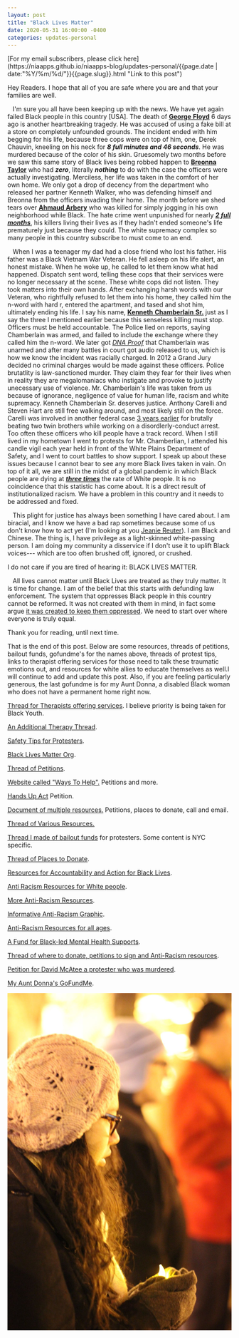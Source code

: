 ```yaml
---
layout: post
title: "Black Lives Matter"
date: 2020-05-31 16:00:00 -0400
categories: updates-personal
---
```

<div class="feed" markdown="1">
 [For my email subscribers, please click here](https://niaapps.github.io/niaapps-blog/updates-personal/{{page.date | date:"%Y/%m/%d/"}}{{page.slug}}.html "Link to this post")
</div>

Hey Readers. I hope that all of you are safe where you are and that your families are well. 

&nbsp;&nbsp;&nbsp;I'm sure you all have been keeping up with the news. We have yet again failed Black people in this country \[USA\]. The death of <a href="https://www.cnn.com/2020/05/27/us/george-floyd-trnd/index.html" target="_blank" title="Article about the life of Floyd">**George** </a> <a href="https://www.nytimes.com/2020/05/29/us/derek-chauvin-george-floyd-worked-together.html" target="_blank" title="Article about the Murder of Floyd">**Floyd**</a> 6 days ago is another heartbreaking tragedy. He was accused of using a fake bill at a store on completely unfounded grounds. The incident ended with him begging for his life, because three cops were on top of him, one, Derek Chauvin, kneeling on his neck for **_8 full minutes and 46 seconds_**. He was murdered because of the color of his skin. Gruesomely two months before we saw this same story of Black lives being robbed happen to <a href="https://www.huffpost.com/entry/kentucky-governor-calls-for-investigation-of-breonna-taylor-killing_n_5ebc625fc5b6cdefa7e8fb38" target="_blank" title="Article about Taylor's tragic death">**Breonna Taylor**</a> who had **_zero_**, literally **_nothing_** to do with the case the officers were actually investigating. Merciless, her life was taken in the comfort of her own home. We only got a drop of decency from the department who released her partner Kenneth Walker, who was defending himself and Breonna from the officers invading their home. The month before we shed tears over <a href="https://www.thecut.com/2020/05/ahmaud-arbery-shooting-georgia-explainer.html" target="_blank">**Ahmaud Arbery**</a> who was killed for simply jogging in his own neighborhood while Black. The hate crime went unpunished for nearly <a href="https://reason.com/2020/05/08/it-took-georgia-officials-2-months-to-arrest-and-charge-father-and-son-with-ahmaud-arberys-murder/" target="_blank">**_2 full months_**</a>, his killers living their lives as if they hadn't ended someone's life prematurely just because they could. The white supremacy complex so many people in this country subscribe to must come to an end.

 &nbsp;&nbsp;&nbsp;When I was a teenager my dad had a close friend who lost his father. His father was a Black Vietnam War Veteran. He fell asleep on his life alert, an honest mistake. When he woke up, he called to let them know what had happened. Dispatch sent word, telling these cops that their services were no longer necessary at the scene. These white cops did not listen. They took matters into their own hands. After exchanging harsh words with our Veteran, who rightfully refused to let them into his home, they called him the n-word with hard r, entered the apartment, and tased and shot him, ultimately ending his life. I say his name, <a href="https://en.wikipedia.org/wiki/Shooting_of_Kenneth_Chamberlain_Sr" target="_blank" title="Wiki Page on Chamberlain">**Kenneth** </a><a href="https://www.bleausa.org/report-blasts-review-of-wppd-calls-justification-of-chamberlain-shooting-chilling/" target="_blank" title="Article about the incident">**Chamberlain** </a><a href="https://www.justice.gov/usao-sdny/prus-attorney-s-office-closes-investigation-death-kenneth-chamberlain" target="_blank"  title="Closing Chamberlain's Investigation">**Sr.**</a> just as I say the three I mentioned earlier because this senseless killing must stop. Officers must be held accountable. The Police lied on reports, saying Chamberlain was armed, and failed to include the exchange where they called him the n-word. We later got <a href="https://www.nydailynews.com/new-york/westchester-man-killed-cops-not-knife-lawyers-article-1.2850274" target="_blank" title="">_DNA Proof_</a> that Chamberlain was unarmed and after many battles in court got audio released to us, which is how we know the incident was racially charged. In 2012 a Grand Jury decided no criminal charges would be made against these officers. Police brutatlity is law-sanctioned murder. They claim they fear for their lives when in reality they are megalomaniacs who instigate and provoke to justify unecessary use of violence. Mr. Chamberlain's life was taken from us because of  ignorance, negligence of value for human life, racism and white supremacy. Kenneth Chamberlain Sr. deserves justice. Anthony Carelli and Steven Hart are still free walking around, and most likely still on the force. Carelli was involved in another federal case <a href="https://www.nydailynews.com/new-york/sources-identify-white-plains-anthony-carelli-triggerman-fatal-shooting-retired-marine-article-1.1056394" target="_blank">3 years earlier</a> for brutally beating two twin brothers while working on a disordlerly-conduct arrest. Too often these officers who kill people  have a track record. When I still lived in my hometown I went to protests for Mr. Chamberlian, I attended his candle vigil each year held in front of the White Plains Department of Safety, and I went to court battles to show support. I speak up about these issues because I cannot bear to see any more Black lives taken in vain. On top of it all, we are still in the midst of a global pandemic in which Black people are dying at <a href=" https://www.theguardian.com/world/2020/may/20/black-americans-death-rate-covid-19-coronavirus" target="blank" title="">**_three times_**</a> the rate of White people. It is no coincidence that this statistic has come about. It is a direct result of institutionalized racism. We have a problem in this country and it needs to be addressed and fixed. 

&nbsp;&nbsp;&nbsp;This plight for justice has always been something I have cared about. I am biracial, and I know we have a bad rap sometimes because some of us don't know how to act yet (I'm looking at you <a href="https://twitter.com/lucky_Shanghai/status/1217664668434604032?s=20)" target="_blank" title="Beware, this is some clown shit.">Jeanie Reuter</a>). I am Black and Chinese. The thing is, I have privilege as a light-skinned white-passing person. I am doing my community a disservice if I don't use it to uplift Black voices--- which are too often brushed off, ignored, or crushed. 

I do not care if you are tired of hearing it: BLACK LIVES MATTER.

&nbsp;&nbsp;&nbsp;All lives cannot matter until Black Lives are treated as they truly matter. It is time for change. I am of the belief that this starts with defunding law enforcement. The system that oppresses Black people in this country cannot be reformed. It was not created with them in mind, in fact some argue <a href="https://www.aclu.org/issues/juvenile-justice/school-prison-pipeline" target="blank" title="">it was created to keep them oppressed</a>. We need to start over where everyone is truly equal. 

Thank you for reading, until next time.

That is the end of this post. Below are some resources, threads of petitions, bailout funds, gofundme's for the names above, threads of protest tips, links to therapist offering services for those need to talk these traumatic emotions out, and resources for white allies to educate themselves as well.I will continue to add and update this post. Also, if you are feeling particularly generous, the last gofundme is for my Aunt Donna, a disabled Black woman who does not have a permanent home right now.


<a href="https://twitter.com/TatiannaTarot/status/1267511432394035200" target="blank" title="">Thread for Therapists offering services</a>. I believe priority is being taken for Black Youth. 

<a href="https://twitter.com/mayarichardsun/status/1265676677549559809" target="blank" title="">An Additional Therapy Thread</a>. 

<a href="https://twitter.com/nxbrxth/status/1266239760248393735" target="blank" title="">Safety Tips for Protesters</a>.

<a href="https://blacklivesmatter.com/" target="blank" title="">Black Lives Matter Org</a>.

<a href="https://twitter.com/kiwiscigarettes/status/1265767579739512833" target="blank" title="">Thread of Petitions</a>. 

<a href="https://blacklivesmatters.carrd.co/" target="blank" title="">Website called "Ways To Help".</a> Petitions and more.

<a href="https://www.change.org/p/us-senate-hands-up-act?recruiter=186170836&utm_source=share_petition&utm_medium=twitter&utm_campaign=psf_combo_share_abi&utm_term=psf_combo_share_initial&recruited_by_id=535372c0-733b-11e4-abc5-176b86b32b70" target="blank" title="">Hands Up Act</a> Petition.

<a href="https://docs.google.com/document/d/e/2PACX-1vSrT26HMWX-_hlLfiyy9s95erjkOZVJdroXYkU-miaHRk58duAnJIUWKxImRkTITsYhwaFkghS8sfIF/pub" target="blank" title="">Document of multiple resources.</a> Petitions, places to donate, call and email.

<a href="https://twitter.com/AM1R4HSCAVE/status/1267202201132265472" target="blank" title="">Thread of Various Resources.</a>

<a href="https://twitter.com/niawillie/status/1266771198777724932" target="blank" title="">Thread I made of bailout funds</a> for protesters. Some content is NYC specific.

<a href="https://twitter.com/sorrybythway/status/1267469168300998656" target="blank" title="">Thread of Places to Donate</a>.

<a href="bit.ly/BlackLivesAction " target="blank" title="">Resources for Accountability and Action for Black Lives</a>.

<a href="https://docs.google.com/document/u/0/d/1BRlF2_zhNe86SGgHa6-VlBO-QgirITwCTugSfKie5Fs/mobilebasic" target="blank" title="">Anti Racism Resources for White people</a>.

<a href="https://docs.google.com/document/d/1hpub-jkm9cLzJWqZSsETqbE6tZ13Q0UbQz--vQ2avEc/edit" target="blank" title="">More Anti-Racism Resources</a>.

<a href="https://twitter.com/dj_diabeatic/status/1266563804437110787" target="blank" title="">Informative Anti-Racism Graphic</a>.

<a href="https://padlet.com/nicolethelibrarian/nbasekqoazt336co" target="blank" title="">Anti-Racism Resources for all ages</a>.

<a href="https://www.gofundme.com/f/a-fund-for-blackled-mental-health-supports?utm_source=customer&utm_medium=copy_link&utm_campaign=m_pd+share-sheet" target="blank" title="">A Fund for Black-led Mental Health Supports</a>.

<a href="https://twitter.com/starstrickenSF/status/1267307734744985601" target="blank" title="">Thread of where to donate, petitions to sign and Anti-Racism resources</a>.

<a href="https://www.change.org/p/louisville-mayor-greg-fischer-justice-for-david-mcatee?recruiter=862253145&utm_source=share_petition&utm_medium=twitter&utm_campaign=psf_combo_share_abi&recruited_by_id=ca6cbd70-2414-11e8-ab29-25fa8a73a71b" target="blank" title="">Petition for David McAtee a protester who was murdered</a>.

<a href="https://www.gofundme.com/manage/help-donna-find-a-home" target="blank" title="">My Aunt Donna's GoFundMe</a>.

<div class="thumbnail">
  <img id="vigil" src="/../../images/vigil.jpg" alt="Me at a Candle Lighting Vigil for Kenneth Chamberlain Sr. in 2014." onContextMenu="alert('Please don\'t download this photo of me!');return false;">
  </a>
  
</div>